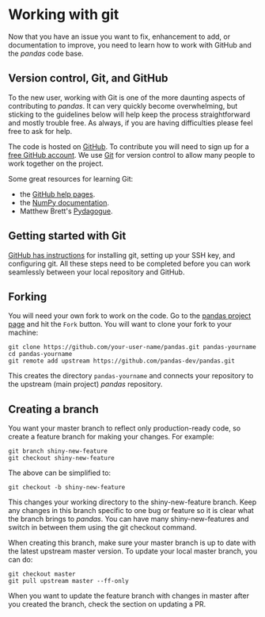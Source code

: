 # Working with git

Now that you have an issue you want to fix, enhancement to add, or
documentation to improve, you need to learn how to work with GitHub and
the *pandas* code base.

## Version control, Git, and GitHub

To the new user, working with Git is one of the more daunting aspects of
contributing to *pandas*. It can very quickly become overwhelming, but
sticking to the guidelines below will help keep the process
straightforward and mostly trouble free. As always, if you are having
difficulties please feel free to ask for help.

The code is hosted on
[GitHub](https://www.github.com/pandas-dev/pandas). To contribute you
will need to sign up for a [free GitHub account](https://github.com/signup/free).
We use [Git](http://git-scm.com/) for version control to allow many people to
work together on the project.

Some great resources for learning Git:

-   the [GitHub help pages](http://help.github.com/).
-   the [NumPy documentation](http://docs.scipy.org/doc/numpy/dev/index.html).
-   Matthew Brett's [Pydagogue](http://matthew-brett.github.com/pydagogue/).

## Getting started with Git

[GitHub has instructions](http://help.github.com/set-up-git-redirect)
for installing git, setting up your SSH key, and configuring git. All
these steps need to be completed before you can work seamlessly between
your local repository and GitHub.

## Forking

You will need your own fork to work on the code. Go to the [pandas
project page](https://github.com/pandas-dev/pandas) and hit the
`Fork` button. You will want to clone your fork to your machine:

    git clone https://github.com/your-user-name/pandas.git pandas-yourname
    cd pandas-yourname
    git remote add upstream https://github.com/pandas-dev/pandas.git

This creates the directory `pandas-yourname` and connects
your repository to the upstream (main project) *pandas* repository.

## Creating a branch

You want your master branch to reflect only production-ready code, so
create a feature branch for making your changes. For example:

    git branch shiny-new-feature
    git checkout shiny-new-feature

The above can be simplified to:

    git checkout -b shiny-new-feature

This changes your working directory to the shiny-new-feature branch.
Keep any changes in this branch specific to one bug or feature so it is
clear what the branch brings to *pandas*. You can have many
shiny-new-features and switch in between them using the git checkout
command.

When creating this branch, make sure your master branch is up to date
with the latest upstream master version. To update your local master
branch, you can do:

    git checkout master
    git pull upstream master --ff-only

When you want to update the feature branch with changes in master after
you created the branch, check the section on
updating a PR.
